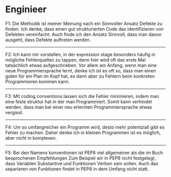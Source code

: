 # Enginieer

F1: Die Methodik ist meiner Meinung nach ein Sinnvoller Ansatz Defekte zu finden. Ich denke, dass einen gut strukturierten Code das identifizieren von Defekten vereinfacht. Auch finde ich den Ansatz Sinnvoll, dass man davon ausgeht, dass Defekte auftreten werden.

---

F2: Ich kann mir vorstellen, in der expression stage besonders häufig in mögliche Fehlerquellen zu tappen, denn hier wird oft das erste Mal tatsächlich etwas aufgeschrieben. Vor allem am Anfang, wenn man eine neue Programmiersprache lernt, denke ich ist es oft so, dass man einen guten für ein Plan im Kopf hat, es dann aber zu Fehlern beim konkreten Programmieren kommen kann.

---

F3: Mit coding conventions lassen sich die Fehler minimieren, indem man eine feste struktur hat in der man Programmiert. Somit kann verhindet werden, dass man bei einer neu erlernten Programmiersprache etwas vergisst.

---

F4: Um so umfangreicher ein Programm wird, desto mehr potentziall gibt es Fehler zu machen. Daher denke ich in kleinen Programmen ist es möglich, aber nicht in komplexen.

---

F5: Bei den Namens konventionen ist PEP8 viel allgemeiner als die im Buch besprochenen Empfehlungen Zum Beispiel wir in PEP8 nicht festgelegt, dass Variablen Substantive und Funktionen Verben sein sollen. Auch das separieren von Funktionen findet in PEP8 in dem Umfang nicht statt.
